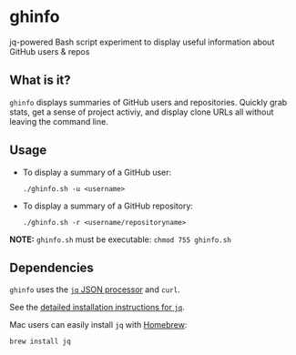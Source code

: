 # ghinfo
jq-powered Bash script experiment to display useful information about GitHub users &amp; repos

## What is it?

`ghinfo` displays summaries of GitHub users and repositories. Quickly grab stats, get a sense of project activiy, and display clone URLs all without leaving the command line.

## Usage

* To display a summary of a GitHub user:

  ``` ./ghinfo.sh -u <username> ```

* To display a summary of a GitHub repository:

  ``` ./ghinfo.sh -r <username/repositoryname> ```

**NOTE:** `ghinfo.sh` must be executable: ```chmod 755 ghinfo.sh```

## Dependencies

`ghinfo` uses the [`jq` JSON processor](http://stedolan.github.io/jq/) and `curl`.

See the [detailed installation instructions for `jq`](http://stedolan.github.io/jq/download/). 

Mac users can easily install `jq` with [Homebrew](http://brew.sh):

``` brew install jq ```
